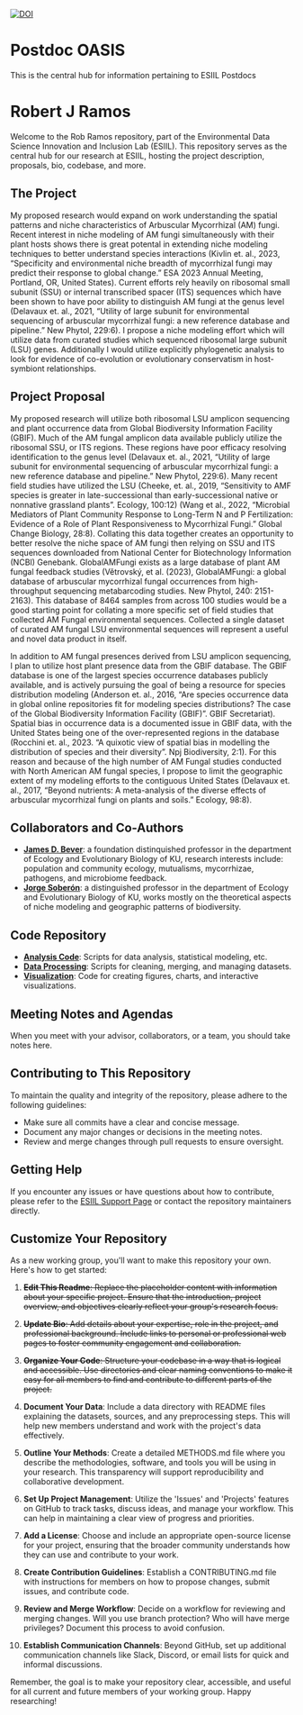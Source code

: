 [![DOI](https://zenodo.org/badge/748406149.svg)](https://zenodo.org/doi/10.5281/zenodo.11167964)

# Postdoc OASIS
This is the central hub for information pertaining to ESIIL Postdocs

# Robert J Ramos

Welcome to the Rob Ramos repository, part of the Environmental Data Science Innovation and Inclusion Lab (ESIIL). This repository serves as the central hub for our research at ESIIL, hosting the project description, proposals, bio, codebase, and more.

## The Project

My proposed research would expand on work understanding the spatial patterns and niche characteristics of Arbuscular Mycorrhizal (AM) fungi. Recent interest in niche modeling of AM fungi simultaneously with their plant hosts shows there is great potental in extending niche modeling techniques to better understand species interactions (Kivlin et. al., 2023, “Specificity and environmental niche breadth of mycorrhizal fungi may predict their response to global change.” ESA 2023 Annual Meeting, Portland, OR, United States). Current efforts rely heavily on ribosomal small subunit (SSU) or internal transcribed spacer (ITS) sequences which have been shown to have poor ability to distinguish AM fungi at the genus level (Delavaux et. al., 2021, “Utility of large subunit for environmental sequencing of arbuscular mycorrhizal fungi: a new reference database and pipeline.” New Phytol, 229:6). I propose a niche modeling effort which will utilize data from curated studies which sequenced ribosomal large subunit (LSU) genes. Additionally I would utilize explicitly phylogenetic analysis to look for evidence of co-evolution or evolutionary conservatism in host-symbiont relationships.

## Project Proposal

My proposed research will utilize both ribosomal LSU amplicon sequencing and plant occurrence data from Global Biodiversity Information Facility (GBIF). Much of the AM fungal amplicon data available publicly utilize the ribosomal SSU, or ITS regions. These regions have poor efficacy resolving identification to the genus level (Delavaux et. al., 2021, “Utility of large subunit for environmental sequencing of arbuscular mycorrhizal fungi: a new reference database and pipeline.” New Phytol, 229:6). Many recent field studies have utilized the LSU (Cheeke, et. al., 2019, “Sensitivity to AMF species is greater in late-successional than early-successional native or nonnative grassland plants”. Ecology, 100:12) (Wang et al., 2022, “Microbial Mediators of Plant Community Response to Long-Term N and P Fertilization: Evidence of a Role of Plant Responsiveness to Mycorrhizal Fungi.” Global Change Biology, 28:8). Collating this data together creates an opportunity to better resolve the niche space of AM fungi then relying on SSU and ITS sequences downloaded from National Center for Biotechnology Information (NCBI) Genebank. GlobalAMFungi exists as a large database of plant AM fungal feedback studies (Větrovský, et al. (2023), GlobalAMFungi: a global database of arbuscular mycorrhizal fungal occurrences from high-throughput sequencing metabarcoding studies. New Phytol, 240: 2151-2163). This database of 8464 samples from across 100 studies would be a good starting point for collating a more specific set of field studies that collected AM Fungal environmental sequences. Collected a single dataset of curated AM fungal LSU environmental sequences will represent a useful and novel data product in itself. 

In addition to AM fungal presences derived from LSU amplicon sequencing, I plan to utilize host plant presence data from the GBIF database. The GBIF database is one of the largest species occurrence databases publicly available, and is actively pursuing the goal of being a resource for species distribution modeling (Anderson et. al., 2016, “Are species occurrence data in global online repositories fit for modeling species distributions? The case of the Global Biodiversity Information Facility (GBIF)”. GBIF Secretariat). Spatial bias in occurrence data is a documented issue in GBIF data, with the United States being one of the over-represented regions in the database (Rocchini et. al., 2023. “A quixotic view of spatial bias in modelling the distribution of species and their diversity”. Npj Biodiversity, 2:1). For this reason and because of the high number of AM Fungal studies conducted with North American AM fungal species, I propose to limit the geographic extent of my modeling efforts to the contiguous United States (Delavaux et. al., 2017, “Beyond nutrients: A meta-analysis of the diverse effects of arbuscular mycorrhizal fungi on plants and soils.” Ecology, 98:8).

## Collaborators and Co-Authors 

- **[James D. Bever](https://eeb.ku.edu/people/james-bever)**: a foundation distinquished professor in the department of Ecology and Evolutionary Biology of KU, research interests include: population and community ecology, mutualisms, mycorrhizae, pathogens, and microbiome feedback.
- **[Jorge Soberón](https://eeb.ku.edu/people/jorge-soberon)**: a distinguished professor in the department of Ecology and Evolutionary Biology of KU, works mostly on the theoretical aspects of niche modeling and geographic patterns of biodiversity.

## Code Repository

- **[Analysis Code](https://github.com/CU-ESIIL/biotic_niche_modeling/tree/main/analysis)**: Scripts for data analysis, statistical modeling, etc.
- **[Data Processing](https://github.com/CU-ESIIL/biotic_niche_modeling/tree/main/processing)**: Scripts for cleaning, merging, and managing datasets.
- **[Visualization](https://github.com/CU-ESIIL/biotic_niche_modeling/tree/main/visualization)**: Code for creating figures, charts, and interactive visualizations.

## Meeting Notes and Agendas

When you meet with your advisor, collaborators, or a team, you should take notes here. 

## Contributing to This Repository

To maintain the quality and integrity of the repository, please adhere to the following guidelines:

- Make sure all commits have a clear and concise message.
- Document any major changes or decisions in the meeting notes.
- Review and merge changes through pull requests to ensure oversight.

## Getting Help

If you encounter any issues or have questions about how to contribute, please refer to the [ESIIL Support Page](https://esiil.org/support) or contact the repository maintainers directly.

## Customize Your Repository

As a new working group, you'll want to make this repository your own. Here's how to get started:

1. ~~**Edit This Readme**: Replace the placeholder content with information about your specific project. Ensure that the introduction, project overview, and objectives clearly reflect your group's research focus.~~

2. ~~**Update Bio**: Add details about your expertise, role in the project, and professional background. Include links to personal or professional web pages to foster community engagement and collaboration.~~

3. ~~**Organize Your Code**: Structure your codebase in a way that is logical and accessible. Use directories and clear naming conventions to make it easy for all members to find and contribute to different parts of the project.~~

4. **Document Your Data**: Include a data directory with README files explaining the datasets, sources, and any preprocessing steps. This will help new members understand and work with the project's data effectively.

5. **Outline Your Methods**: Create a detailed METHODS.md file where you describe the methodologies, software, and tools you will be using in your research. This transparency will support reproducibility and collaborative development.

6. **Set Up Project Management**: Utilize the 'Issues' and 'Projects' features on GitHub to track tasks, discuss ideas, and manage your workflow. This can help in maintaining a clear view of progress and priorities.

7. **Add a License**: Choose and include an appropriate open-source license for your project, ensuring that the broader community understands how they can use and contribute to your work.

8. **Create Contribution Guidelines**: Establish a CONTRIBUTING.md file with instructions for members on how to propose changes, submit issues, and contribute code.

9. **Review and Merge Workflow**: Decide on a workflow for reviewing and merging changes. Will you use branch protection? Who will have merge privileges? Document this process to avoid confusion.

10. **Establish Communication Channels**: Beyond GitHub, set up additional communication channels like Slack, Discord, or email lists for quick and informal discussions.

Remember, the goal is to make your repository clear, accessible, and useful for all current and future members of your working group. Happy researching!
